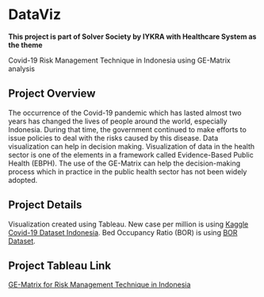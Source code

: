 # DataViz
**This project is part of Solver Society by IYKRA with Healthcare System as the theme**

Covid-19 Risk Management Technique in Indonesia using GE-Matrix analysis
## Project Overview
The occurrence of the Covid-19 pandemic which has lasted almost two years has changed the lives of people around the world, especially Indonesia. During that time, the government continued to make efforts to issue policies to deal with the risks caused by this disease. Data visualization can help in decision making. Visualization of data in the health sector is one of the elements in a framework called Evidence-Based Public Health (EBPH). The use of the GE-Matrix can help the decision-making process which in practice in the public health sector has not been widely adopted.

## Project Details
Visualization created using Tableau. New case per million is using [Kaggle Covid-19 Dataset Indonesia](https://www.kaggle.com/hendratno/covid19-indonesia?select=covid_19_indonesia_time_series_all.csv). Bed Occupancy Ratio (BOR) is using [BOR Dataset](https://databoks.katadata.co.id/datapublish/2021/08/02/bor-rumah-sakit-covid-19-di-17-provinsi-lebih-dari-60-mana-saja).

## Project Tableau Link
[GE-Matrix for Risk Management Technique in Indonesia](https://public.tableau.com/app/profile/nisrina7736/viz/GE-ninebox-Matrix/GE-MatrixforCovid-19RiskManagementfor34ProvinceinIndonesia?publish=yes)

